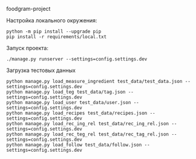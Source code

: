 foodgram-project

Настройка локального окружения:

```shell
python -m pip install --upgrade pip
pip install -r requirements/local.txt
```

Запуск проекта:

```shell
./manage.py runserver --settings=config.settings.dev
```

Загрузка тестовых данных

```shell
python manage.py load_measure_ingredient test_data/test_data.json --settings=config.settings.dev
python manage.py load_teg test_data/tag.json --settings=config.settings.dev
python manage.py load_user test_data/user.json --settings=config.settings.dev
python manage.py load_recipes test_data/recipes.json --settings=config.settings.dev
python manage.py load_rec_ing_rel test_data/rec_ing_rel.json --settings=config.settings.dev
python manage.py load_rec_teg_rel test_data/rec_tag_rel.json --settings=config.settings.dev
python manage.py load_follow test_data/follow.json --settings=config.settings.dev


```